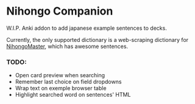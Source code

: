 # Nihongo Companion

W.I.P. Anki addon to add japanese example sentences to decks.

Currently, the only supported dictionary is a web-scraping dictionary for [NihongoMaster](https://nihongomaster.com/), which has awesome sentences.

### TODO:
- Open card preview when searching
- Remember last choice on field dropdowns
- Wrap text on exemple browser table
- Highlight searched word on sentences' HTML
